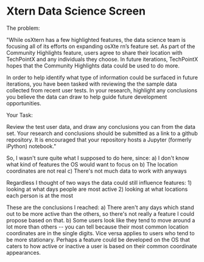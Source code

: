 # Xtern Data Science Screen

The problem:

"While osXtern has a few highlighted features, the data science team is focusing all of its efforts on expanding osXte
rn’s feature set. As part of the Community Highlights feature, users agree to share their location with TechPointX and
any individuals they choose. In future iterations, TechPointX hopes that the Community Highlights data could be used to
do more.


In order to help identify what type of information could be surfaced in future iterations, you have been tasked with
reviewing the the sample data collected from recent user tests. In your research, highlight any conclusions you believe
the data can draw to help guide future development opportunities.

Your Task:

Review the test user data, and draw any conclusions you can from the data set. Your research and conclusions should be
submitted as a link to a github repository. It is encouraged that your repository hosts a Jupyter (formerly iPython)
notebook."

So, I wasn't sure quite what I supposed to do here, since:
    a) I don't know what kind of features the OS would want to focus on
    b) The location coordinates are not real
    c) There's not much data to work with anyways

Regardless I thought of two ways the data could still influence features:
    1) looking at what days people are most active
    2) looking at what locations each person is at the most

These are the conclusions I reached:
    a) There aren't any days which stand out to be more active than the others, so there's not really a feature I
       could propose based on that.
    b) Some users look like they tend to move around a lot more than others -- you can tell because their most common
       location coordinates are in the single digits. Vice versa applies to users who tend to be more stationary.
       Perhaps a feature could be developed on the OS that caters to how active or inactive a user is based on their
       common coordinate appearances.

